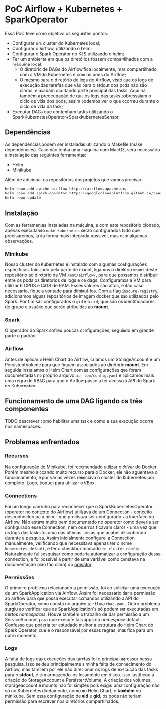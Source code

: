 # PoC Airflow + Kubernetes + SparkOperator

Essa PoC teve como objetivo os seguintes pontos:
- Configurar um cluster do Kubernetes local;
- Configurar o Airflow, utilizando o helm;
- Configurar o Spark Operator no K8S utilizando o helm;
- Ter um ambiente em que os diretórios fossem compartilhados com a máquina local:
  - O diretório de DAGs do Airflow fica localmente, mas compartilhado com a VM do Kubernetes e com os pods do Airflow;
  - O mesmo para o diretório de logs do Airflow, visto que os logs de execução das tarefas que vão para o stdout dos pods não são claros, e acabam ocultando parte principal das tasks. Aqui há também a preocupação de que os logs das tasks sobressaiam o ciclo de vida dos pods, assim podemos ver o que ocorreu durante o ciclo de vida da task;
- Executar DAGs que contenham tasks utilizando o SparkKubernetesOperator+SparkKubernetesSensor.


## Dependências

As dependências podem ser instaladas utilizando o Makefile (make dependencies).
Caso não tenha uma máquina com MacOS, será necessário a instalação das seguintes ferramentas:
- Helm
- Minikube

Além de adicionar os repositórios dos projetos que vamos precisar:
```bash
helm repo add apache-airflow https://airflow.apache.org
helm repo add spark-operator https://googlecloudplatform.github.io/spark-on-k8s-operator
helm repo update
```
## Instalação

Com as ferramentas instaladas na máquina, e com este repositório clonado, apenas executando `make kubernetes` serão configurados tudo que precisaremos, já da forma mais integrada possível, mas com algumas observações.

### Minikube

Nosso cluster do Kubernetes é instalado com algumas configurações específicas.
Iniciando pela parte de mount, ligamos o diretório `mount` deste repositório ao diretório da VM `/mnt/airflow/`, para que possamos distribuir entre os pods os diretórios de logs e de dags.
Configuramos a VM para utilizar 6 CPUS e 14GB de RAM. Esses valores são altos, então caso necessário, fique a vontade para diminuí-los.
Com a flag `inscure-registry`, adicionamos alguns repositórios de imagem docker que são utilizados pelo Spark.
Por fim são configurados o `gid` e o `uid`, que são os identificadores de grupo e usuário que serão atribuídos ao **mount**.

### Spark

O operador do Spark sofreu poucas configurações, seguindo em grande parte o padrão.

### Airflow

Antes de aplicar o Helm Chart do Airflow, criamos um StorageAccount e um PersistentVolume para que fiquem associados ao diretório **mount**. Em seguida instalamos o Helm Chart com as configurações que foram documentadas no próprio arquivo `airflow/config.yaml` e aplicamos mais uma regra de RBAC para que o Airflow passe a ter acesso à API do Spark no Kubernetes.

## Funcionamento de uma DAG ligando os três componentes



TODO descrever como habilitar uma task e como a sua execução ocorre nos namespaces.

## Problemas enfrentados

### Recursos

Na configuração do Minikube, foi recomendado utilizar o *driver* do Docker. Porém mesmo alocando muito recurso para o Docker, ele não aguentava o funcionamento, e por várias vezes reiniciava o cluster do Kubernetes por completo. Logo, troquei para utilizar o VBox.

### Connections

Foi um longo caminho para reconhecer que o SparkKubernetesOperator (operator no contexto do Airflow) utilizava de um Connection - conceito desconhecido para mim - que precisava ser configurado via interface do Airflow. Não estava muito bem documentado no operator como deveria ser configurado esse Connection, nem os erros ficavam claros - uma vez que os logs das tasks foi uma das últimas coisas que acabei descobrindo durante a pesquisa. Assim inicialmente configurei a Connection manualmente, verificando que necessitava apenas ter o nome `kubernetes_default`, e ter o checkbox marcado `in cluster config`.
Naturalmente fui pesquisar como poderia automatizar a configuração dessa connection, e foi possível a partir de uma variável como constava na documentação (não tão clara) do [operator](https://airflow.apache.org/docs/apache-airflow-providers-cncf-kubernetes/stable/connections/kubernetes.html#howto-connection-kubernetes).

### Permissões

O primeiro problema relacionado a permissão, foi ao solicitar uma execução de um SparkApplication via Airflow. Assim foi necessário dar a permissão ao airflow para que possa executar comandos utilizando a API do SparkOperator, como consta no arquivo `airflow/rbac.yaml`.
Outro problema surgiu ao verificar que as SparkApplication's só podem ser executadas em certos *namespaces*. Houve também o trabalho de dar permissão a um ServiceAccount para que execute tais apps no *namespace* default. Confesso que poderia ter estudado melhor a estrutura do Helm Chart do Spark Operator, que é o responsável por essas regras, mas fica para um outro momento.

### Logs

A falta de logs das execuções das tarefas foi o principal agressor nessa pesquisa. Isso se deu principalmente à minha falta de conhecimento do Airflow, mas também por ele não direcionar os logs de execução das tasks para o **stdout**, e sim armazendo-os locamente em disco.
Isso justificou a criação do StorageAccount e PersistentVolume. A criação dos volumes, storageaccount e mounts não foi simples pois exigiu uma configuração não só no Kubernetes diretamente, como no Helm Chart, e **também** no minikube. Sem essa configuração de **uid** e **gid**, os pods não teriam permissão para escrever nos diretórios compartilhados.
